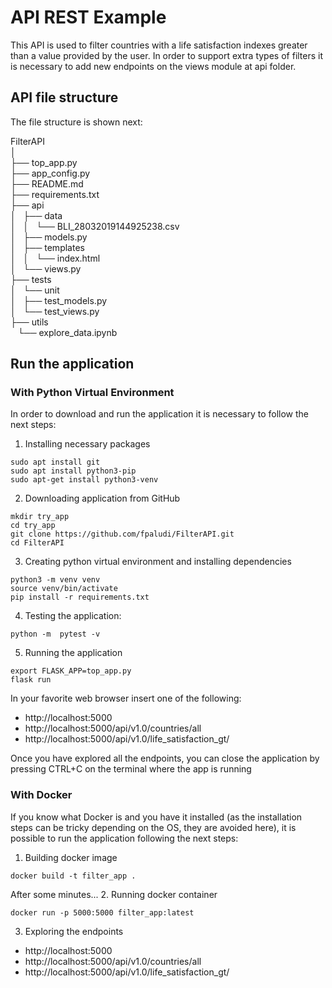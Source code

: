 # API REST Example

This API is used to filter countries with a life satisfaction indexes greater than a value provided by the user. In order to support extra types of filters it is necessary to add new endpoints on the views module at api folder.

## API file structure
The file structure is shown next:

FilterAPI  
│  
├── top_app.py  
├── app_config.py  
├── README.md  
├── requirements.txt  
├── api  
│   ├── data  
│   │   └── BLI_28032019144925238.csv  
│   ├── models.py  
│   ├── templates  
│   │   └── index.html  
│   └── views.py  
├── tests  
│   └── unit  
│       ├── test_models.py  
│       └── test_views.py  
├── utils  
    └── explore_data.ipynb  


## Run the application
### With Python Virtual Environment 
In order to download and run the application it is necessary to follow the next steps:

1. Installing necessary packages
```
sudo apt install git
sudo apt install python3-pip
sudo apt-get install python3-venv
```

2. Downloading application from GitHub
```
mkdir try_app
cd try_app
git clone https://github.com/fpaludi/FilterAPI.git
cd FilterAPI
```

3. Creating python virtual environment and installing dependencies
```
python3 -m venv venv
source venv/bin/activate
pip install -r requirements.txt
```

4. Testing the application:
```
python -m  pytest -v
```

5. Running the application
```
export FLASK_APP=top_app.py
flask run
```
In your favorite web browser insert one of the following:
  * http://localhost:5000 
  * http://localhost:5000/api/v1.0/countries/all
  * http://localhost:5000/api/v1.0/life_satisfaction_gt/<index>

Once you have explored all the endpoints, you can close the application by pressing CTRL+C on the terminal where the app is running

### With Docker
If you know what Docker is and you have it installed (as the installation steps can be tricky depending on the OS, they are avoided here), it is possible to run the application following the next steps:
1. Building docker image
```
docker build -t filter_app .
```
After some minutes...
2. Running docker container
```
docker run -p 5000:5000 filter_app:latest
```
3. Exploring the endpoints
  * http://localhost:5000 
  * http://localhost:5000/api/v1.0/countries/all
  * http://localhost:5000/api/v1.0/life_satisfaction_gt/<index>


